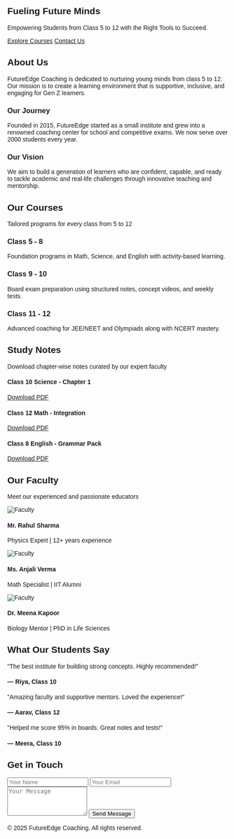 <!DOCTYPE html><html lang="en"><head>
  <meta charset="UTF-8">
  <meta name="viewport" content="width=device-width, initial-scale=1.0">
  <title>FutureEdge Coaching</title>
  <link href="https://fonts.googleapis.com/css2?family=Poppins:wght@400;600;700&display=swap" rel="stylesheet">
  <script src="https://cdn.tailwindcss.com"></script>
  <style>
    body {
      font-family: 'Poppins', sans-serif;
    }
  </style>
</head><body class="bg-white text-black">
  <!-- Hero Section -->
  <section class="relative bg-gradient-to-r from-yellow-300 via-yellow-400 to-yellow-500 text-black min-h-screen flex items-center justify-center p-6">
    <div class="text-center max-w-2xl">
      <h1 class="text-5xl md:text-6xl font-bold leading-tight mb-6">Fueling Future Minds</h1>
      <p class="text-lg md:text-xl mb-8">Empowering Students from Class 5 to 12 with the Right Tools to Succeed.</p>
      <div class="flex justify-center gap-4">
        <a href="#courses" class="bg-black text-white px-6 py-3 rounded-2xl hover:bg-gray-800 transition">Explore Courses</a>
        <a href="#contact" class="border border-black px-6 py-3 rounded-2xl hover:bg-black hover:text-white transition">Contact Us</a>
      </div>
    </div>
  </section>  <!-- About Us Section -->  <section id="about" class="py-16 px-6 bg-gray-50">
    <div class="text-center mb-12">
      <h2 class="text-4xl font-bold">About Us</h2>
      <p class="text-gray-600 mt-2 max-w-3xl mx-auto">FutureEdge Coaching is dedicated to nurturing young minds from class 5 to 12. Our mission is to create a learning environment that is supportive, inclusive, and engaging for Gen Z learners.</p>
    </div>
    <div class="grid md:grid-cols-2 gap-12 max-w-6xl mx-auto">
      <div>
        <h3 class="text-2xl font-semibold mb-2">Our Journey</h3>
        <p class="text-gray-700">Founded in 2015, FutureEdge started as a small institute and grew into a renowned coaching center for school and competitive exams. We now serve over 2000 students every year.</p>
      </div>
      <div>
        <h3 class="text-2xl font-semibold mb-2">Our Vision</h3>
        <p class="text-gray-700">We aim to build a generation of learners who are confident, capable, and ready to tackle academic and real-life challenges through innovative teaching and mentorship.</p>
      </div>
    </div>
  </section>  <!-- Courses Section -->  <section id="courses" class="py-16 px-6 bg-white">
    <div class="text-center mb-12">
      <h2 class="text-4xl font-bold">Our Courses</h2>
      <p class="text-gray-600 mt-2">Tailored programs for every class from 5 to 12</p>
    </div>
    <div class="grid gap-8 md:grid-cols-3">
      <div class="bg-yellow-100 rounded-2xl p-6 shadow-md hover:scale-105 transition">
        <h3 class="text-xl font-semibold mb-2">Class 5 - 8</h3>
        <p>Foundation programs in Math, Science, and English with activity-based learning.</p>
      </div>
      <div class="bg-yellow-100 rounded-2xl p-6 shadow-md hover:scale-105 transition">
        <h3 class="text-xl font-semibold mb-2">Class 9 - 10</h3>
        <p>Board exam preparation using structured notes, concept videos, and weekly tests.</p>
      </div>
      <div class="bg-yellow-100 rounded-2xl p-6 shadow-md hover:scale-105 transition">
        <h3 class="text-xl font-semibold mb-2">Class 11 - 12</h3>
        <p>Advanced coaching for JEE/NEET and Olympiads along with NCERT mastery.</p>
      </div>
    </div>
  </section>  <!-- Notes Section -->  <section id="notes" class="py-16 px-6 bg-gray-50">
    <div class="text-center mb-12">
      <h2 class="text-4xl font-bold">Study Notes</h2>
      <p class="text-gray-600 mt-2">Download chapter-wise notes curated by our expert faculty</p>
    </div>
    <div class="grid gap-6 md:grid-cols-3">
      <div class="bg-white p-6 rounded-2xl shadow hover:shadow-lg transition">
        <h4 class="text-lg font-semibold">Class 10 Science - Chapter 1</h4>
        <a href="#" class="text-yellow-600 font-medium mt-2 inline-block">Download PDF</a>
      </div>
      <div class="bg-white p-6 rounded-2xl shadow hover:shadow-lg transition">
        <h4 class="text-lg font-semibold">Class 12 Math - Integration</h4>
        <a href="#" class="text-yellow-600 font-medium mt-2 inline-block">Download PDF</a>
      </div>
      <div class="bg-white p-6 rounded-2xl shadow hover:shadow-lg transition">
        <h4 class="text-lg font-semibold">Class 8 English - Grammar Pack</h4>
        <a href="#" class="text-yellow-600 font-medium mt-2 inline-block">Download PDF</a>
      </div>
    </div>
  </section>  <!-- Faculty Section -->  <section id="faculty" class="py-16 px-6 bg-white">
    <div class="text-center mb-12">
      <h2 class="text-4xl font-bold">Our Faculty</h2>
      <p class="text-gray-600 mt-2">Meet our experienced and passionate educators</p>
    </div>
    <div class="grid gap-6 md:grid-cols-3">
      <div class="bg-yellow-100 p-6 rounded-2xl text-center">
        <img src="https://via.placeholder.com/100" class="rounded-full mx-auto mb-4" alt="Faculty">
        <h4 class="font-semibold text-lg">Mr. Rahul Sharma</h4>
        <p class="text-sm text-gray-700">Physics Expert | 12+ years experience</p>
      </div>
      <div class="bg-yellow-100 p-6 rounded-2xl text-center">
        <img src="https://via.placeholder.com/100" class="rounded-full mx-auto mb-4" alt="Faculty">
        <h4 class="font-semibold text-lg">Ms. Anjali Verma</h4>
        <p class="text-sm text-gray-700">Math Specialist | IIT Alumni</p>
      </div>
      <div class="bg-yellow-100 p-6 rounded-2xl text-center">
        <img src="https://via.placeholder.com/100" class="rounded-full mx-auto mb-4" alt="Faculty">
        <h4 class="font-semibold text-lg">Dr. Meena Kapoor</h4>
        <p class="text-sm text-gray-700">Biology Mentor | PhD in Life Sciences</p>
      </div>
    </div>
  </section>  <!-- Testimonials -->  <section class="py-16 px-6 bg-gray-50">
    <div class="text-center mb-12">
      <h2 class="text-4xl font-bold">What Our Students Say</h2>
    </div>
    <div class="grid gap-8 md:grid-cols-2 lg:grid-cols-3">
      <div class="bg-white p-6 rounded-2xl shadow-md">
        <p class="mb-4 italic">"The best institute for building strong concepts. Highly recommended!"</p>
        <h4 class="font-semibold">— Riya, Class 10</h4>
      </div>
      <div class="bg-white p-6 rounded-2xl shadow-md">
        <p class="mb-4 italic">"Amazing faculty and supportive mentors. Loved the experience!"</p>
        <h4 class="font-semibold">— Aarav, Class 12</h4>
      </div>
      <div class="bg-white p-6 rounded-2xl shadow-md">
        <p class="mb-4 italic">"Helped me score 95% in boards. Great notes and tests!"</p>
        <h4 class="font-semibold">— Meera, Class 10</h4>
      </div>
    </div>
  </section>  <!-- Contact Section -->  <section id="contact" class="py-16 px-6 bg-white">
    <div class="text-center mb-12">
      <h2 class="text-4xl font-bold">Get in Touch</h2>
    </div>
    <div class="max-w-xl mx-auto bg-yellow-100 p-8 rounded-2xl shadow-md">
      <form class="space-y-4">
        <input type="text" placeholder="Your Name" class="w-full p-3 rounded-xl border border-gray-300">
        <input type="email" placeholder="Your Email" class="w-full p-3 rounded-xl border border-gray-300">
        <textarea placeholder="Your Message" rows="4" class="w-full p-3 rounded-xl border border-gray-300"></textarea>
        <button type="submit" class="bg-black text-white px-6 py-3 rounded-2xl hover:bg-gray-800 transition">Send Message</button>
      </form>
    </div>
  </section>  <footer class="bg-black text-white text-center py-6">
    <p>&copy; 2025 FutureEdge Coaching. All rights reserved.</p>
  </footer>
</body></html>